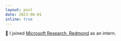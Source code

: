 ```yaml
---
layout: post
date: 2023-06-01
inline: true
---
```


:metal: I joined [Microsoft Research, Redmond](https://www.microsoft.com/en-us/research/group/cloud-and-infrastructure-security/) as an intern.